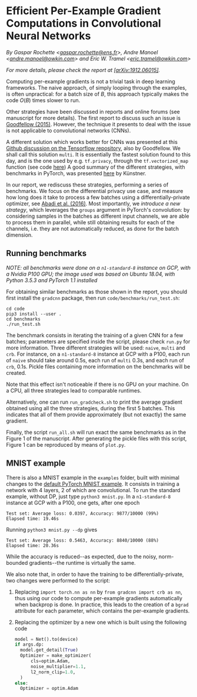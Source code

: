 # Efficient Per-Example Gradient Computations in Convolutional Neural Networks

*By Gaspar Rochette \<gaspar.rochette@ens.fr\>, Andre
Manoel \<andre.manoel@owkin.com\> and Eric W. Tramel \<eric.tramel@owkin.com\>*

*For more details, please check the report at [[arXiv:1912.06015]](https://arxiv.org/abs/1912.06015).*

Computing per-example gradients is not a trivial task in deep learning
frameworks. The naive approach, of simply looping through the examples, is
often unpractical: for a batch size of $B$, this approach typically makes
the code $O(B)$ times slower to run.

Other strategies have been discussed in reports and online forums (see
manuscript for more details). The first report to discuss such an issue is
[Goodfellow (2015)](https://arxiv.org/abs/1510.01799).
However, the technique it presents to deal with the issue is not applicable
to convolutional networks (CNNs).

A different solution which works better for CNNs was presented at this
[Github discussion on the Tensorflow
repository](https://github.com/tensorflow/tensorflow/issues/4897#issuecomment-290997283),
also by Goodfellow. We shall call this solution `multi`. It is essentially
the fastest solution found to this day, and is the one used by e.g.
`tf.privacy`, through the `tf.vectorized_map` function (see code
[here](https://github.com/tensorflow/privacy/blob/master/tensorflow_privacy/privacy/optimizers/dp_optimizer_vectorized.py#L124))
A good summary of the different strategies, with benchmarks in PyTorch, was
presented [here](https://github.com/pytorch/pytorch/issues/7786) by
Künstner.

In our report, we rediscuss these strategies, performing a series
of benchmarks. We focus on the differential privacy use case, and measure
how long does it take to process a few batches using a
differentially-private optimizer, see [Abadi et al.
(2016)](https://arxiv.org/abs/1607.00133). Most importantly, we
*introduce a new strategy*, which leverages the `groups` argument in
PyTorch's convolution: by considering samples in the batches as different
input channels, we are able to process them in parallel, while still
obtaining results for each of the channels, i.e. they are not automatically
reduced, as done for the batch dimension.

## Running benchmarks

*NOTE: all benchmarks were done on a `n1-standard-8` instance on GCP, with a
Nvidia P100 GPU; the image used was based on Ubuntu 18.04, with Python 3.5.3
and PyTorch 1.1 installed*

For obtaining similar benchmarks as those shown in the report, you
should first install the `gradcnn` package, then run
`code/benchmarks/run_test.sh`:

```
cd code
pip3 install --user .
cd benchmarks
./run_test.sh
```

The benchmark consists in iterating the training of a given CNN for a few
batches; parameters are specified inside the script, please check `run.py` for
more information. Three different strategies will be used: `naive`, `multi` and
`crb`. For instance, on a `n1-standard-8` instance at GCP with a P100, each
run of `naive` should take around 0.5s, each run of `multi` 0.3s, and each
run of `crb`, 0.1s. Pickle files containing more information on the
benchmarks will be created.

Note that this effect isn't noticeable if there is no GPU on your machine. On a
CPU, all three strategies lead to comparable runtimes.

Alternatively, one can run `run_gradcheck.sh` to print the average gradient
obtained using all the three strategies, during the first 5 batches. This
indicates that all of them provide approximately (but not exactly) the same
gradient.

Finally, the script `run_all.sh` will run exact the same benchmarks as in the
Figure 1 of the manuscript. After generating the pickle files with this script,
Figure 1 can be reproduced by means of `plot.py`.

## MNIST example

There is also a MNIST example in the `examples` folder, built with minimal
changes to the [default PyTorch MNIST
example](https://github.com/pytorch/examples/blob/master/mnist/main.py). It
consists in training a network with 4 layers, 2 of which are convolutional.
To run the standard example, without DP, just type `python3 mnist.py`. In a
`n1-standard-8` instance at GCP with a P100, one gets, after one epoch

```
Test set: Average loss: 0.0397, Accuracy: 9877/10000 (99%)
Elapsed time: 19.46s
```

Running `python3 mnist.py --dp` gives

```
Test set: Average loss: 0.5463, Accuracy: 8840/10000 (88%)
Elapsed time: 20.36s
```

While the accuracy is reduced--as expected, due to the noisy, norm-bounded
gradients--the runtime is virtually the same.

We also note that, in order to have the training to be
differentially-private, two changes were performed to the script:

1. Replacing `import torch.nn as nn` by `from gradcnn import crb as nn`,
   thus using our code to compute per-example gradients automatically when
   backprop is done. In practice, this leads to the creation of a `bgrad`
   attribute for each parameter, which contains the per-example gradients.
2. Replacing the optimizer by a new one which is built using the following
   code

    ```python
    model = Net().to(device)
    if args.dp:
      model.get_detail(True)
      Optimizer = make_optimizer(
          cls=optim.Adam,
          noise_multiplier=1.1,
          l2_norm_clip=1.0,
      )
    else:
      Optimizer = optim.Adam
    ```
